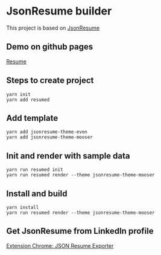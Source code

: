 # JsonResume builder

This project is based on [JsonResume](https://jsonresume.org/)

## Demo on github pages
[Resume](https://bbarhoum.github.io/json-resume/)

## Steps to create project
```shell
yarn init
yarn add resumed
```

## Add template
```shell
yarn add jsonresume-theme-even
yarn add jsonresume-theme-mooser
```

## Init and render with sample data
```shell
yarn run resumed init
yarn run resumed render --theme jsonresume-theme-mooser
```

## Install and build
```shell
yarn install
yarn run resumed render --theme jsonresume-theme-mooser
```

## Get JsonResume from LinkedIn profile 
[Extension Chrome: JSON Resume Exporter](https://chrome.google.com/webstore/detail/json-resume-exporter/caobgmmcpklomkcckaenhjlokpmfbdec)
